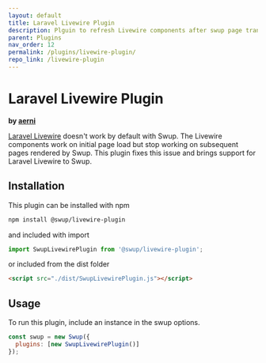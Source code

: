 ```yaml
---
layout: default
title: Laravel Livewire Plugin
description: Plguin to refresh Livewire components after swup page transition
parent: Plugins
nav_order: 12
permalink: /plugins/livewire-plugin/
repo_link: /livewire-plugin
---
```


# Laravel Livewire Plugin

**by [aerni](https://github.com/aerni)**

[Laravel Livewire](https://laravel-livewire.com/) doesn't work by default with Swup.
The Livewire components work on initial page load but stop working on subsequent pages rendered by Swup.
This plugin fixes this issue and brings support for Laravel Livewire to Swup.

## Installation

This plugin can be installed with npm

```bash
npm install @swup/livewire-plugin
```

and included with import

```javascript
import SwupLivewirePlugin from '@swup/livewire-plugin';
```

or included from the dist folder

```html
<script src="./dist/SwupLivewirePlugin.js"></script>
```

## Usage

To run this plugin, include an instance in the swup options.

```javascript
const swup = new Swup({
  plugins: [new SwupLivewirePlugin()]
});
```
